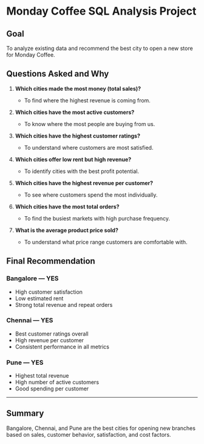 # Monday Coffee SQL Analysis Project

## Goal
To analyze existing data and recommend the best city to open a new store for Monday Coffee.

## Questions Asked and Why

1. **Which cities made the most money (total sales)?**  
   - To find where the highest revenue is coming from.

2. **Which cities have the most active customers?**  
   - To know where the most people are buying from us.

3. **Which cities have the highest customer ratings?**  
   - To understand where customers are most satisfied.

4. **Which cities offer low rent but high revenue?**  
   - To identify cities with the best profit potential.

5. **Which cities have the highest revenue per customer?**  
   - To see where customers spend the most individually.

6. **Which cities have the most total orders?**  
   - To find the busiest markets with high purchase frequency.

7. **What is the average product price sold?**  
   - To understand what price range customers are comfortable with.


## Final Recommendation

### Bangalore — YES  
- High customer satisfaction  
- Low estimated rent  
- Strong total revenue and repeat orders

### Chennai — YES  
- Best customer ratings overall  
- High revenue per customer  
- Consistent performance in all metrics

### Pune — YES  
- Highest total revenue  
- High number of active customers  
- Good spending per customer

---

## Summary
Bangalore, Chennai, and Pune are the best cities for opening new branches based on sales, customer behavior, satisfaction, and cost factors.



